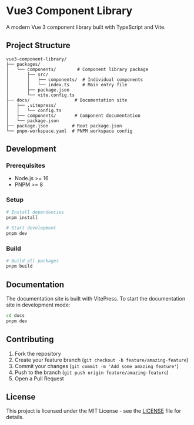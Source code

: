 # Vue3 Component Library

A modern Vue 3 component library built with TypeScript and Vite.

## Project Structure

```
vue3-component-library/
├── packages/
│   └── components/        # Component library package
│       ├── src/
│       │   ├── components/  # Individual components
│       │   └── index.ts     # Main entry file
│       ├── package.json
│       └── vite.config.ts
├── docs/                 # Documentation site
│   ├── .vitepress/
│   │   └── config.ts
│   ├── components/       # Component documentation
│   └── package.json
├── package.json         # Root package.json
└── pnpm-workspace.yaml  # PNPM workspace config
```

## Development

### Prerequisites

- Node.js >= 16
- PNPM >= 8

### Setup

```bash
# Install dependencies
pnpm install

# Start development
pnpm dev
```

### Build

```bash
# Build all packages
pnpm build
```

## Documentation

The documentation site is built with VitePress. To start the documentation site in development mode:

```bash
cd docs
pnpm dev
```

## Contributing

1. Fork the repository
2. Create your feature branch (`git checkout -b feature/amazing-feature`)
3. Commit your changes (`git commit -m 'Add some amazing feature'`)
4. Push to the branch (`git push origin feature/amazing-feature`)
5. Open a Pull Request

## License

This project is licensed under the MIT License - see the [LICENSE](LICENSE) file for details. 
